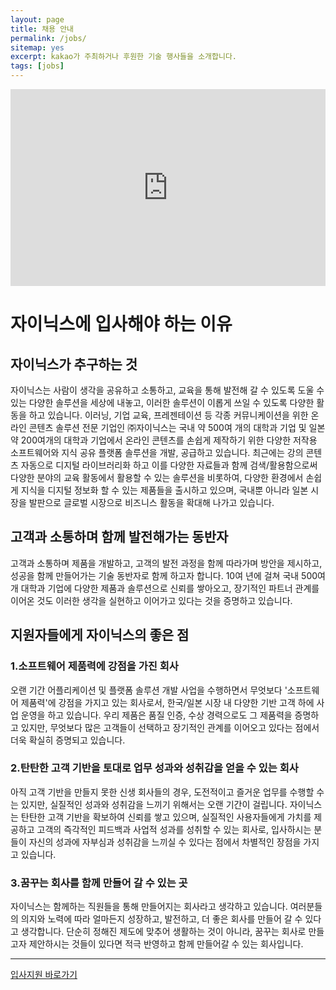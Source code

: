 ```yaml
---
layout: page
title: 채용 안내
permalink: /jobs/
sitemap: yes
excerpt: kakao가 주최하거나 후원한 기술 행사들을 소개합니다.
tags: [jobs]
---
```

<iframe width="100%" height="315" src="https://www.youtube.com/embed/vU3QC0NNoDo" frameborder="0" allowfullscreen></iframe>


# 자이닉스에 입사해야 하는 이유

## 자이닉스가 추구하는 것

자이닉스는 사람이 생각을 공유하고 소통하고, 교육을 통해 발전해 갈 수 있도록 도울 수 있는 다양한 솔루션을 세상에 내놓고, 이러한 솔루션이 이롭게 쓰일 수 있도록 다양한 활동을 하고 있습니다.
이러닝, 기업 교육, 프레젠테이션 등 각종 커뮤니케이션을 위한 온라인 콘텐츠 솔루션 전문 기업인 ㈜자이닉스는 국내 약 500여 개의 대학과 기업 및 일본 약 200여개의 대학과 기업에서 온라인 콘텐츠를 손쉽게 제작하기 위한 다양한 저작용 소프트웨어와 지식 공유 플랫폼 솔루션을 개발, 공급하고 있습니다.
최근에는 강의 콘텐츠 자동으로 디지털 라이브러리화 하고 이를 다양한 자료들과 함께 검색/활용함으로써 다양한 분야의 교육 활동에서 활용할 수 있는 솔루션을 비롯하여, 다양한 환경에서 손쉽게 지식을 디지털 정보화 할 수 있는 제품들을 출시하고 있으며, 국내뿐 아니라 일본 시장을 발판으로 글로벌 시장으로 비즈니스 활동을 확대해 나가고 있습니다.

## 고객과 소통하며 함께 발전해가는 동반자
 
고객과 소통하며 제품을 개발하고, 고객의 발전 과정을 함께 따라가며 방안을 제시하고, 성공을 함께 만들어가는 기술 동반자로 함께 하고자 합니다.
10여 년에 걸쳐 국내 500여 개 대학과 기업에 다양한 제품과 솔루션으로 신뢰를 쌓아오고, 장기적인 파트너 관계를 이어온 것도 이러한 생각을 실현하고 이어가고 있다는 것을 증명하고 있습니다.

## 지원자들에게 자이닉스의 좋은 점
 
### 1.소프트웨어 제품력에 강점을 가진 회사
 
오랜 기간 어플리케이션 및 플랫폼 솔루션 개발 사업을 수행하면서 무엇보다 '소프트웨어 제품력'에 강점을 가지고 있는 회사로서, 한국/일본 시장 내 다양한 기반 고객 하에 사업 운영을 하고 있습니다.
우리 제품은 품질 인증, 수상 경력으로도 그 제품력을 증명하고 있지만, 무엇보다 많은 고객들이 선택하고 장기적인 관계를 이어오고 있다는 점에서 더욱 확실히 증명되고 있습니다.

### 2.탄탄한 고객 기반을 토대로 업무 성과와 성취감을 얻을 수 있는 회사
 
아직 고객 기반을 만들지 못한 신생 회사들의 경우, 도전적이고 즐거운 업무를 수행할 수는 있지만, 실질적인 성과와 성취감을 느끼기 위해서는 오랜 기간이 걸립니다.
자이닉스는 탄탄한 고객 기반을 확보하여 신뢰를 쌓고 있으며, 실질적인 사용자들에게 가치를 제공하고 고객의 즉각적인 피드백과 사업적 성과를 성취할 수 있는 회사로, 입사하시는 분들이 자신의 성과에 자부심과 성취감을 느끼실 수 있다는 점에서 차별적인 장점을 가지고 있습니다.
 
### 3.꿈꾸는 회사를 함께 만들어 갈 수 있는 곳
 
자이닉스는 함께하는 직원들을 통해 만들어지는 회사라고 생각하고 있습니다.
여러분들의 의지와 노력에 따라 얼마든지 성장하고, 발전하고, 더 좋은 회사를 만들어 갈 수 있다고 생각합니다.
단순히 정해진 제도에 맞추어 생활하는 것이 아니라, 꿈꾸는 회사로 만들고자 제안하시는 것들이 있다면 적극 반영하고 함께 만들어갈 수 있는 회사입니다.

---


[입사지원 바로가기][1]

[1]: mailto://recruit@xinics.com

